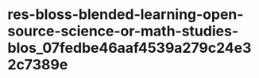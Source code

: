 # res-bloss-blended-learning-open-source-science-or-math-studies-blos_07fedbe46aaf4539a279c24e32c7389e